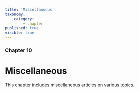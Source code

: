 ```yaml
---
title: 'Miscellaneous'
taxonomy:
    category: 
        - chapter
published: true
visible: true
---
```


### Chapter 10

# Miscellaneous

This chapter includes miscellaneous articles on various topics.
